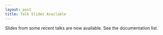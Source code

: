 ```yaml
---
layout: post
title: Talk Slides Available
---
```


Slides from some recent talks are now available. See the documentation list. 
